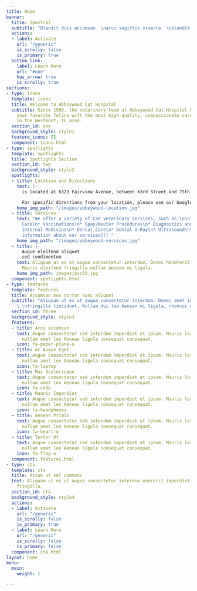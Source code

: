 ```yaml
---
title: Home
banner:
  title: Spectral
  subtitle: "Blandit duis accumsan  \narcu sagittis viverra  \nblandit at Interdum."
  actions:
  - label: Activate
    url: "/generic"
    is_scrolly: false
    is_primary: true
  bottom_link:
    label: Learn More
    url: "#one"
    has_arrow: true
    is_scrolly: true
sections:
- type: icons
  template: icons
  title: Welcome to Abbeywood Cat Hospital
  subtitle: Since 1980, the veterinary team at Abbeywood Cat Hospital has provided
    your favorite feline with the most high-quality, compassionate care available
    in the Westmont, IL area.
  section_id: one
  background_style: style1
  feature_icons: []
  component: icons.html
- type: spotlights
  template: spotlights
  title: Spotlights Section
  section_id: two
  background_style: style2
  spotlights:
  - title: Location and Directions
    text: |-
      is located at 6323 Fairview Avenue, between 63rd Street and 75th Street, where Downers Grove meets Westmont. This central location is within a convenient 10 minute drive of Naperville, Lisle, Downers Grove, Hinsdale, and Oak Brook.

      For specific directions from your location, please use our Google Maps link below or contact our Westmont veterinary clinic at .
    home_img_path: "/images/abbeywood-location.jpg"
  - title: Services
    text: "We offer a variety of Cat veterinary services, such as:\n\n* Preventative
      Care\n* Vaccinations\n* Spay/Neuter Procedures\n* Diagnostics and Treatment\n*
      Internal Medicine\n* Dental Care\n* Dental X-Ray\n* Ultrasound\n\n[Get more
      information about our services]() "
    home_img_path: "/images/abbeywood-services.jpg"
  - title: |-
      Augue eleifend aliquet
      sed condimentum
    text: Aliquam ut ex ut augue consectetur interdum. Donec hendrerit imperdiet.
      Mauris eleifend fringilla nullam aenean mi ligula.
    home_img_path: images/pic03.jpg
  component: spotlights.html
- type: features
  template: features
  title: Accumsan mus tortor nunc aliquet
  subtitle: "Aliquam ut ex ut augue consectetur interdum. Donec amet imperdiet eleifend
    \ \nfringilla tincidunt. Nullam dui leo Aenean mi ligula, rhoncus ullamcorper."
  section_id: three
  background_style: style3
  features:
  - title: Arcu accumsan
    text: Augue consectetur sed interdum imperdiet et ipsum. Mauris lorem tincidunt
      nullam amet leo Aenean ligula consequat consequat.
    icon: fa-paper-plane-o
  - title: Ac Augue Eget
    text: Augue consectetur sed interdum imperdiet et ipsum. Mauris lorem tincidunt
      nullam amet leo Aenean ligula consequat consequat.
    icon: fa-laptop
  - title: Mus Scelerisque
    text: Augue consectetur sed interdum imperdiet et ipsum. Mauris lorem tincidunt
      nullam amet leo Aenean ligula consequat consequat.
    icon: fa-code
  - title: Mauris Imperdiet
    text: Augue consectetur sed interdum imperdiet et ipsum. Mauris lorem tincidunt
      nullam amet leo Aenean ligula consequat consequat.
    icon: fa-headphones
  - title: Aenean Primis
    text: Augue consectetur sed interdum imperdiet et ipsum. Mauris lorem tincidunt
      nullam amet leo Aenean ligula consequat consequat.
    icon: fa-heart-o
  - title: Tortor Ut
    text: Augue consectetur sed interdum imperdiet et ipsum. Mauris lorem tincidunt
      nullam amet leo Aenean ligula consequat consequat.
    icon: fa-flag-o
  component: features.html
- type: cta
  template: cta
  title: Arcue ut vel commodo
  text: Aliquam ut ex ut augue consectetur interdum endrerit imperdiet amet eleifend
    fringilla.
  section_id: cta
  background_style: style4
  actions:
  - label: Activate
    url: "/generic"
    is_scrolly: false
    is_primary: true
  - label: Learn More
    url: "/generic"
    is_scrolly: false
    is_primary: false
  component: cta.html
layout: home
menu:
  main:
    weight: 1

---
```

